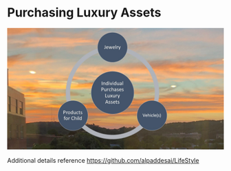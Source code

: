 # Purchasing Luxury Assets

![image](PurchasingLuxuryAssets.jpg)

Additional details reference https://github.com/alpaddesai/LifeStyle
